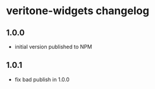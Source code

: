 # veritone-widgets changelog

## 1.0.0
* initial version published to NPM

## 1.0.1
* fix bad publish in 1.0.0